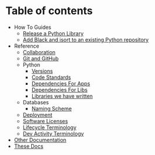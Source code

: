# Table of contents

* How To Guides
    * [Release a Python Library](/howto/release-python-library.md)
    * [Add Black and isort to an existing Python repository](/howto/add-black-isort-existing-repo.md)
* Reference
    * [Collaboration](/reference/collaboration.md)
    * [Git and GitHub](/reference/git-and-github.md)
    * Python
        * [Versions](/reference/python/versions.md)
        * [Code Standards](/reference/python/code-standards.md)
        * [Dependencies For Apps](/reference/python/dependencies-for-apps.md)
        * [Dependencies For Libs](/reference/python/dependencies-for-libs.md)
        * [Libraries we have written](/reference/python/libraries-we-have-written-libs.md)
    * Databases
        * [Naming Scheme](/databases/naming-scheme.md)
    * [Deployment](/reference/deployment.md)
    * [Software Licenses](/software-licenses.md)
    * [Lifecycle Terminology](/lifecycle-terminology.md)
    * [Dev Activity Terminology](dev-activity-terminology.md)
* [Other Documentation](/other-documentation.md)
* [These Docs](/CONTRIBUTING.md)
